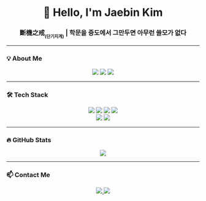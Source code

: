 <h1 align="center">👋 Hello, I'm Jaebin Kim</h1>
<h3 align="center">斷機之戒<sub><sub>(단기지계)</sub></sub> | 학문을 중도에서 그만두면 아무런 쓸모가 없다</h3>

<!-- https://simpleicons.org -->
<!-- https://img.shields.io/badge/[이름]-[배경색]?style=for-the-badge&logo=[슬러그]&logoColor=[글씨색] -->

---

### 💡 **About Me**

<p align="center">
  <a href="https://jaebinary.github.io/about"><img src="https://img.shields.io/badge/GitHubPages-222222?style=for-the-badge&logo=github&logoColor=white"/></a>
  <a href="https://velog.io/@jaebinary/about"><img src="https://img.shields.io/badge/Velog-20C997?style=for-the-badge&logo=velog&logoColor=white"/></a>
  <a href="https://jaebinary.tistory.com"><img src="https://img.shields.io/badge/Tistory-FF5A4A?style=for-the-badge&logo=tistory&logoColor=white"/></a>
</p>

---

### 🛠 **Tech Stack**

<p align="center">
  <a href="https://docs.python.org/3.13/tutorial/index.html"><img src="https://img.shields.io/badge/Python-3776AB?style=for-the-badge&logo=python&logoColor=white"/></a>
  <a href="https://selenium-python.readthedocs.io/installation.html"><img src="https://img.shields.io/badge/Selenium-43B02A?style=for-the-badge&logo=selenium&logoColor=white"/></a>
  <a href="https://pandas.pydata.org/docs/index.html"><img src="https://img.shields.io/badge/pandas-150458?style=for-the-badge&logo=pandas&logoColor=white"/></a>
  <a href="https://docs.opencv.org/4.x/d6/d00/tutorial_py_root.html"><img src="https://img.shields.io/badge/OpenCV-5C3EE8?style=for-the-badge&logo=opencv&logoColor=white"/></a>
  <br>
  <a href="https://devdocs.io/c"><img src="https://img.shields.io/badge/ANSI C-00599C?style=for-the-badge&logo=c&logoColor=white"/></a>
  <a href="https://docs.arduino.cc/language-reference"><img src="https://img.shields.io/badge/Arduino-00979D?style=for-the-badge&logo=arduino&logoColor=white"/></a>
</p>

---

### 🔥 **GitHub Stats**

<div align="center">
  <img src="https://github-readme-stats.vercel.app/api?username=JaeBinary&show_icons=true&count_private=true&hide_border=true" />
</div>

---

### 📫 **Contact Me**

<p align="center">
  <a href="mailto:jaebin0815@gmail.com"><img src="https://img.shields.io/badge/Gmail-EA4335?style=for-the-badge&logo=gmail&logoColor=white"/>
  <a href="mailto:jaebin0815@naver.com"><img src="https://img.shields.io/badge/Naver-03C75A?style=for-the-badge&logo=naver&logoColor=white"/>
</p>
